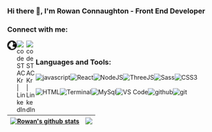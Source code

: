 ### Hi there 👋, I'm Rowan Connaughton - Front End Developer



### Connect with me:

[<img align="left" alt="codeSTACKr.com" width="22px" src="https://raw.githubusercontent.com/iconic/open-iconic/master/svg/globe.svg" />][website]

[<img align="left" alt="codeSTACKr | LinkedIn" width="22px" src="https://cdn.jsdelivr.net/npm/simple-icons@v3/icons/linkedin.svg" />][linkedin]

[<img align="left" alt="codeSTACKr | LinkedIn" width="22px" src="https://cdn.jsdelivr.net/npm/simple-icons@6.7.0/icons/frontendmentor.svg" />][frontend]

<br />

### Languages and Tools:

<img align="left" alt="javascript" src="https://img.shields.io/badge/-JavaScript-000000?style=for-the-badge&logo=javascript" />
<img align="left" alt="React" src="https://img.shields.io/badge/-React-000000?style=for-the-badge&logo=react" />
<img align="left" alt="NodeJS" src="https://img.shields.io/badge/-NodeJs-000000?style=for-the-badge&logo=nodedotjs" />
<img align="left" alt="ThreeJS" src="https://img.shields.io/badge/-ThreeJS-000000?style=for-the-badge&logo=threedotjs" />
<img align="left" alt="Sass" src="https://img.shields.io/badge/-Sass-000000?style=for-the-badge&logo=sass" />
<img align="left" alt="CSS3" src="https://img.shields.io/badge/-CSS3-000000?style=for-the-badge&logo=CSS3" />
<br/><br/>
<img align="left" alt="HTML" src="https://img.shields.io/badge/-HTML5-000000?style=for-the-badge&logo=HTML5" />
<img align="left" alt="Terminal" src="http://img.shields.io/badge/-Termial-000000?style=for-the-badge&logo=windowsterminal" />
<img align="left" alt="MySql" src="https://img.shields.io/badge/-SQL-000000?style=for-the-badge&logo=MySQL&logoColor=ffffff" />
<img align="left" alt="VS Code" src="https://img.shields.io/badge/-VS_Code-000000?style=for-the-badge&logo=visualstudiocode" />
<img align="left" alt="github" src="https://img.shields.io/badge/-GitHub-000000?style=for-the-badge&logo=github" />
<img align="left" alt="git" src="https://img.shields.io/badge/-GitHub-000000?style=for-the-badge&logo=git" />

<br /><br />

| <a href="https://github.com/anuraghazra/github-readme-stats"><img align="center" src="https://github-readme-stats.vercel.app/api?username=rowanconnaughton&show_icons=true&include_all_commits=true&theme=dark&hide_border=true" alt="Rowan's github stats" /></a> | <a href="https://github.com/anuraghazra/github-readme-stats"><img align="center" src="https://github-readme-stats.vercel.app/api/top-langs/?username=rowanconnaughton&layout=compact&theme=dark&hide_border=true" /></a> |
| ------------- | ------------- |


[website]: https://rowanconnaughton.com/
[linkedin]: https://www.linkedin.com/in/rowan-connaughton-b6237211a/
[frontend]: https://www.frontendmentor.io/profile/RowanConnaughton
